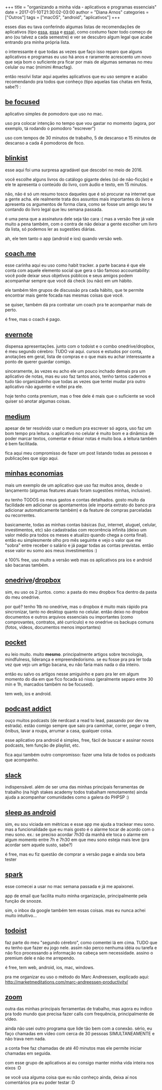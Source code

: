 +++
title = "organizando a minha vida - aplicativos e programas essenciais"
date = 2017-01-10T21:30:02-03:00
author = "Diana Arnos"
categories = ["Outros"]
tags = ["macOS", "android", "aplicativos"]
+++

esses dias eu tava conferindo algumas listas de recomendações de aplicativos (tipo [essa](https://medium.com/@eminetto/aplicativos-indispens%C3%A1veis-em-2016-c3b71c058752), [essa](https://medium.com/@zenorocha/my-top-apps-for-2017-62473cf873a4) e [essa](http://www.techradar.com/news/phone-and-communications/mobile-phones/top-210-best-android-apps-2013-693696)), como costumo fazer todo começo de ano (ou talvez a cada semestre) e ver se descubro algum legal que acabe entrando pra minha própria lista.

o interessante é que todas as vezes que faço isso reparo que alguns aplicativos e programas eu uso há anos e raramente acrescento um novo que seja bom o suficiente pra ficar por mais de algumas semanas no meu celular ou mac (mimimi #macfag).

então resolvi listar aqui aqueles aplicativos que eu uso sempre e acabo recomendando pra todos que conheço (tipo aquelas tias chatas em festa, sabe?) :

## [be focused](https://xwavesoft.com/be-focused-pro-for-iphone-ipad-mac-os-x.html)

aplicativo simples de pomodoro que uso no mac.

uso pra colocar intenção no tempo que vou gastar no momento (agora, por exemplo, tá rodando o pomodoro "escrever")

uso com tempos de 30 minutos de trabalho, 5 de descanso e 15 minutos de descanso a cada 4 pomodoros de foco.

## [blinkist](http://www.blinkist.com/)

esse aqui foi uma surpresa agradável que descobri no meio de 2016.

você escolhe alguns livros do catálogo gigante deles (só de não-ficção) e ele te apresenta o conteúdo do livro, com áudio e texto, em 15 minutos.

não, não é só um resumo tosco daqueles que é só procurar na internet que a gente acha. ele realmente trata dos assuntos mais importantes do livro e apresenta os argumentos de forma clara, como se fosse um amigo seu te contando do livro legal que leu semana passada.

é uma pena que a assinatura dele seja tão cara :( mas a versão free já vale muito a pena também, com o contra de não deixar a gente escolher um livro da lista, só podemos ler as sugestões diárias.

ah, ele tem tanto o app (android e ios) quando versão web.

## [coach.me](https://www.coach.me/)

esse carinha aqui eu uso como habit tracker. a parte bacana é que ele conta com aquele elemento social que gera o tão famoso accountability: você pode deixar seus objetivos públicos e seus amigos podem acompanhar sempre que você dá check (ou não) em um hábito.

ele também têm grupos de discussão pra cada hábito, que te permite encontrar mais gente focada nas mesmas coisas que você.

se quiser, também dá pra contratar um coach pra te acompanhar mais de perto.

é free, mas o coach é pago.

## [evernote](https://evernote.com/)

dispensa apresentações. junto com o todoist e o combo onedrive/dropbox, é meu segundo cérebro: TUDO vai aqui. cursos e estudos por conta, anotações em geral, lista de compras e o que mais eu achar interessante a ponto de querer guardar comigo.

sinceramente, às vezes eu acho ele um pouco inchado demais pra um aplicativo de notas, mas eu uso faz tantos anos, tenho tantos cadernos e tudo tão organizadinho que todas as vezes que tentei mudar pra outro aplicativo não aguentei e voltei pra ele.

hoje tenho conta premium, mas o free dele é mais que o suficiente se você quiser só anotar algumas coisas.

## [medium](https://medium.com/)

apesar de ter resolvido usar o medium pra escrever só agora, uso faz um bom tempo pra leitura. o aplicativo no celular é muito bom e a dinâmica de poder marcar textos, comentar e deixar notas é muito boa. a leitura também é bem facilitada.

fica aqui meu compromisso de fazer um post listando todas as pessoas e publicações que sigo aqui.

## [minhas economias](http://minhaseconomias.com.br/)

mais um exemplo de um aplicativo que uso faz muitos anos, desde o lançamento (algumas features atuais foram sugestões minhas, inclusive).

eu tenho TODOS os meus gastos e contas detalhados. gosto muito da facilidade em adicionar os apontamentos (ele importa extrato do banco pra adicionar automaticamente também) e da feature de compras parceladas ou recorrentes.

basicamente, todas as minhas contas básicas (luz, internet, aluguel, celular, investimentos, etc) são cadastradas com recorrência infinita (deixo um valor médio pra todos os meses e atualizo quando chega a conta final). então eu simplesmente olho pro mês seguinte e vejo o valor que me "sobra" entre receber o salário e já pagar todas as contas previstas. então esse valor eu somo aos meus investimentos :)

é 100% free, uso muito a versão web mas os aplicativos pra ios e android são bacanas também.

## [onedrive](https://onedrive.live.com/)/[dropbox](https://www.dropbox.com/)

sim, eu uso os 2 juntos. como: a pasta do meu dropbox fica dentro da pasta do meu onedrive.

por quê? tenho 1tb no onedrive, mas o dropbox é muito mais rápido pra sincronizar, tanto no desktop quanto no celular. então deixo no dropbox documentos e outros arquivos essenciais ou importantes (como comprovantes, contratos, até currículo) e no onedrive os backups comuns (fotos, vídeos, documentos menos importantes)

## [pocket](https://getpocket.com/)

eu leio muito. muito <b>mesmo</b>. principalmente artigos sobre tecnologia, mindfulness, liderança e empreendedorismo. se eu fosse pra pra ler toda vez que vejo um artigo bacana, eu não faria mais nada o dia inteiro.

então eu salvo os artigos nesse amiguinho e paro pra ler em algum momento do dia em que fico focada só nisso (geralmente separo entre 30 min e 1h, marcados também no be focused).

tem web, ios e android.

## [podcast addict](https://play.google.com/store/apps/details?id=com.bambuna.podcastaddict)

ouço muitos podcasts (de nerdcast a read to lead, passando por dev na estrada). estão comigo sempre que saio pra caminhar, correr, pegar o trem, ônibus, lavar a roupa, arrumar a casa, qualquer coisa.

esse aplicativo pra android é simples, free, fácil de buscar e assinar novos podcasts, tem função de playlist, etc.

fica aqui também outro compromisso: fazer uma lista de todos os podcasts que acompanho.

## [slack](https://slack.com/)

indispensável. além de ser uma das minhas principais ferramentas de trabalho (na high stakes academy todos trabalham remotamente) ainda ajuda a acompanhar comunidades como a galera do PHPSP :)

## [sleep as android](https://play.google.com/store/apps/details?id=com.urbandroid.sleep)

sim, eu sou viciada em métricas e esse app me ajuda a trackear meu sono. mas a funcionalidade que eu mais gosto é o alarme tocar de acordo com o meu sono. ex.: se preciso acordar 7h30 da manhã ele toca o alarme em algum momento entre 7h e 7h30 em que meu sono esteja mais leve (pra acordar sem aquele susto, sabe?)

é free, mas eu fiz questão de comprar a versão paga e ainda sou beta tester

## [spark](https://sparkmailapp.com/pt)

esse comecei a usar no mac semana passada e já me apaixonei.

app de email que facilita muito minha organização, principalmente pela função de snooze.

sim, o inbox da google também tem essas coisas. mas eu nunca achei muito intuitivo…

## [todoist](https://ptbr.todoist.com/)

faz parte do meu "segundo cérebro", como comentei lá em cima. TUDO que eu tenho que fazer eu jogo nele. assim não perco nenhuma idéia ou tarefa e não fico processando a informação na cabeça sem necessidade. assino o premium dele e não me arrependo.

é free, tem web, android, ios, mac, windows.

pra me organizar eu uso o método do Marc Andreessen, explicado aqui: http://marketmeditations.com/marc-andreessen-productivity/

## [zoom](https://zoom.us/)

outra das minhas principais ferramentas de trabalho, mas agora eu indico pra todo mundo que precisa fazer calls com frequência, principalmente de vídeo.

ainda não usei outro programa que lide tão bem com a conexão. sério, eu faço chamadas em vídeo com cerca de 30 pessoas SIMULTANEAMENTE e não trava nem nada.

a conta free faz chamadas de até 40 minutos mas ele permite iniciar chamadas em seguida.

com esse grupo de aplicativos aí eu consigo manter minha vida inteira nos eixos :D

se você usa alguma coisa que eu não conheço ainda, deixa aí nos comentários pra eu poder testar :D